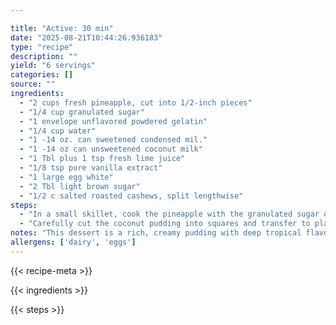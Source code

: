 ```yaml
---

title: "Active: 30 min"
date: "2025-08-21T10:44:26.936183"
type: "recipe"
description: ""
yield: "6 servings"
categories: []
source: ""
ingredients:
  - "2 cups fresh pineapple, cut into 1/2-inch pieces"
  - "1/4 cup granulated sugar"
  - "1 envelope unflavored powdered gelatin"
  - "1/4 cup water"
  - "1 -14 oz. can sweetened condensed mil."
  - "1 -14 oz can unsweetened coconut milk"
  - "1 Tbl plus 1 tsp fresh lime juice"
  - "1/8 tsp pure vanilla extract"
  - "1 large egg white"
  - "2 Tbl light brown sugar"
  - "1/2 c salted roasted cashews, split lengthwise"
steps:
  - "In a small skillet, cook the pineapple with the granulated sugar over moderate heat, stirring occasionally, until the sugar is dissolved and the pineapple is just tender, about 5 minutes. Transfer to an 8 inch square glass or ceramic baking dish. In a small saucepan, sprinkle the gelatin over the water and let stand until softened, about 5 minutes. Meanwhile, in a large bowl, whisk the sweetened condensed milk with the coconut milk, 1 Tbl of the lime juice and the vanilla. Warm the gelatin over moderate heat, swirling the pan, until dissolved. Pour the gelatin mixture into the condensed milk mixture and stir gently until blended. In a stainless steel bowl, beat the egg white until firm peaks form; fold into the condensed-milk mixture, then pour the mixture over the pineapple. Cover and refrigerate until set, at least 2 hours. Meanwhile, in a small skillet, combine the brown sugar with the remaining 1 tsp of lime juice and cook over moderately high heat until just melted. Add the cashews and stir to coat. Transfer to a plate to cool and harden."
  - "Carefully cut the coconut pudding into squares and transfer to plates with a metal spatula. Sprinkle each square with candied cashews and serve."
notes: "This dessert is a rich, creamy pudding with deep tropical flavors and a sweet, nutty garnish. It can be molded in a 8-inch square pan, but it can also be prepared in individual custard cups or ramekins. Cooking the pineapple mixture is key because raw pineapple contains an enzyme that prevents a pudding from setting. The pudding can be made the day before and refrigerated overnight. (Food and Wine, December 2006)."
allergens: ['dairy', 'eggs']
---
```


{{< recipe-meta >}}

{{< ingredients >}}

{{< steps >}}
